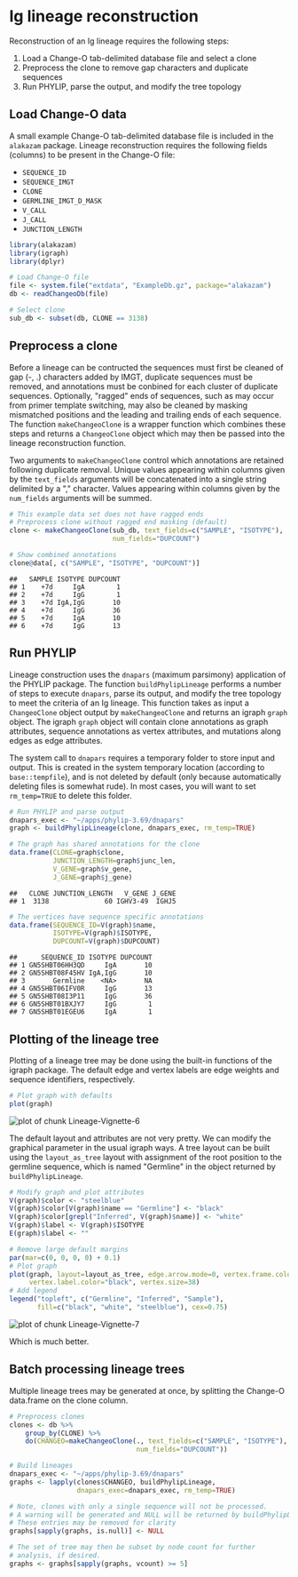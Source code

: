 Ig lineage reconstruction
====================


Reconstruction of an Ig lineage requires the following steps:

1. Load a Change-O tab-delimited database file and select a clone
2. Preprocess the clone to remove gap characters and duplicate sequences
3. Run PHYLIP, parse the output, and modify the tree topology

## Load Change-O data

A small example Change-O tab-delimited database file is included in the 
`alakazam` package. Lineage reconstruction requires the following fields 
(columns) to be present in the Change-O file: 

* `SEQUENCE_ID`
* `SEQUENCE_IMGT` 
* `CLONE`
* `GERMLINE_IMGT_D_MASK`
* `V_CALL`
* `J_CALL`
* `JUNCTION_LENGTH`


```r
library(alakazam)
library(igraph)
library(dplyr)

# Load Change-O file
file <- system.file("extdata", "ExampleDb.gz", package="alakazam")
db <- readChangeoDb(file)

# Select clone
sub_db <- subset(db, CLONE == 3138)
```

## Preprocess a clone

Before a lineage can be contructed the sequences must first be cleaned of gap
(-, .) characters added by IMGT, duplicate sequences must be removed, and
annotations must be conbined for each cluster of duplicate sequences. 
Optionally, "ragged" ends of sequences, such as may occur from primer template
switching, may also be cleaned by masking mismatched positions and the leading
and trailing ends of each sequence. The function `makeChangeoClone` is a wrapper
function which combines these steps and returns a `ChangeoClone` object which
may then be passed into the lineage reconstruction function.

Two arguments to `makeChangeoClone` control which annotations are retained
following duplicate removal. Unique values appearing within columns given by the 
`text_fields` arguments will be concatenated into a single string delimited by a
"," character. Values appearing within columns given by the 
`num_fields` arguments will be summed.


```r
# This example data set does not have ragged ends
# Preprocess clone without ragged end masking (default)
clone <- makeChangeoClone(sub_db, text_fields=c("SAMPLE", "ISOTYPE"), 
                          num_fields="DUPCOUNT")

# Show combined annotations
clone@data[, c("SAMPLE", "ISOTYPE", "DUPCOUNT")]
```

```
##   SAMPLE ISOTYPE DUPCOUNT
## 1    +7d     IgA        1
## 2    +7d     IgG        1
## 3    +7d IgA,IgG       10
## 4    +7d     IgG       36
## 5    +7d     IgA       10
## 6    +7d     IgG       13
```

## Run PHYLIP

Lineage construction uses the `dnapars` (maximum parsimony) application of the
PHYLIP package. The function `buildPhylipLineage` performs a number of steps to
execute `dnapars`, parse its output, and modify the tree topology to meet the
criteria of an Ig lineage. This function takes as input a `ChangeoClone` object
output by `makeChangeoClone` and returns an igraph `graph` object. The igraph
`graph` object will contain clone annotations as graph attributes, sequence 
annotations as vertex attributes, and mutations along edges as edge attributes.

The system call to `dnapars` requires a temporary folder to store input and 
output. This is created in the system temporary location (according to 
`base::tempfile`), and is not deleted by default (only because automatically 
deleting files is somewhat rude).  In most cases, you will want to set 
`rm_temp=TRUE` to delete this folder.


```r
# Run PHYLIP and parse output
dnapars_exec <- "~/apps/phylip-3.69/dnapars"
graph <- buildPhylipLineage(clone, dnapars_exec, rm_temp=TRUE)
```




```r
# The graph has shared annotations for the clone
data.frame(CLONE=graph$clone,
           JUNCTION_LENGTH=graph$junc_len,
           V_GENE=graph$v_gene,
           J_GENE=graph$j_gene)
```

```
##   CLONE JUNCTION_LENGTH   V_GENE J_GENE
## 1  3138              60 IGHV3-49  IGHJ5
```

```r
# The vertices have sequence specific annotations
data.frame(SEQUENCE_ID=V(graph)$name, 
           ISOTYPE=V(graph)$ISOTYPE,
           DUPCOUNT=V(graph)$DUPCOUNT)
```

```
##      SEQUENCE_ID ISOTYPE DUPCOUNT
## 1 GN5SHBT06HH3QD     IgA       10
## 2 GN5SHBT08F45HV IgA,IgG       10
## 3       Germline    <NA>       NA
## 4 GN5SHBT06IFV0R     IgG       13
## 5 GN5SHBT08I3P11     IgG       36
## 6 GN5SHBT01BXJY7     IgG        1
## 7 GN5SHBT01EGEU6     IgA        1
```

## Plotting of the lineage tree

Plotting of a lineage tree may be done using the built-in functions of the 
igraph package. The default edge and vertex labels are edge weights and sequence 
identifiers, respectively. 


```r
# Plot graph with defaults
plot(graph)
```

![plot of chunk Lineage-Vignette-6](figure/Lineage-Vignette-6-1.png)

The default layout and attributes are not very pretty. We can modify the 
graphical parameter in the usual igraph ways. A tree layout can be built using 
the `layout_as_tree` layout with assignment of the root position to the 
germline sequence, which is named "Germline" in the object returned by 
`buildPhylipLineage`.


```r
# Modify graph and plot attributes
V(graph)$color <- "steelblue"
V(graph)$color[V(graph)$name == "Germline"] <- "black"
V(graph)$color[grepl("Inferred", V(graph)$name)] <- "white"
V(graph)$label <- V(graph)$ISOTYPE
E(graph)$label <- ""

# Remove large default margins
par(mar=c(0, 0, 0, 0) + 0.1)
# Plot graph
plot(graph, layout=layout_as_tree, edge.arrow.mode=0, vertex.frame.color="black",
     vertex.label.color="black", vertex.size=38)
# Add legend
legend("topleft", c("Germline", "Inferred", "Sample"), 
       fill=c("black", "white", "steelblue"), cex=0.75)
```

![plot of chunk Lineage-Vignette-7](figure/Lineage-Vignette-7-1.png)

Which is much better.

## Batch processing lineage trees

Multiple lineage trees may be generated at once, by splitting the Change-O 
data.frame on the clone column.


```r
# Preprocess clones
clones <- db %>%
    group_by(CLONE) %>%
    do(CHANGEO=makeChangeoClone(., text_fields=c("SAMPLE", "ISOTYPE"), 
                                num_fields="DUPCOUNT"))
```


```r
# Build lineages
dnapars_exec <- "~/apps/phylip-3.69/dnapars"
graphs <- lapply(clones$CHANGEO, buildPhylipLineage, 
                 dnapars_exec=dnapars_exec, rm_temp=TRUE)
```




```r
# Note, clones with only a single sequence will not be processed.
# A warning will be generated and NULL will be returned by buildPhylipLineage
# These entries may be removed for clarity
graphs[sapply(graphs, is.null)] <- NULL

# The set of tree may then be subset by node count for further 
# analysis, if desired.
graphs <- graphs[sapply(graphs, vcount) >= 5]
```
